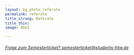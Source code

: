 ```yaml
---
layout: bg_photo_referate
permalink: referate
title_strong: Referate
title_thin: 
image: Abb2

---
```

###### [Frage zum Semesterticket? semesterticket@students-htw.de](mailto:semesterticket@students-htw.de)
